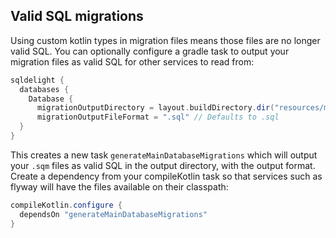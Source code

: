 ## Valid SQL migrations

Using custom kotlin types in migration files means those files are no longer valid SQL.
You can optionally configure a gradle task to output your migration files as valid SQL for other
services to read from:

```groovy
sqldelight {
  databases {
    Database {
      migrationOutputDirectory = layout.buildDirectory.dir("resources/main/migrations")
      migrationOutputFileFormat = ".sql" // Defaults to .sql
  }
}
```

This creates a new task `generateMainDatabaseMigrations` which will output your `.sqm` files as
valid SQL in the output directory, with the output format. Create a dependency from your
compileKotlin task so that services such as flyway will have the files available on their
classpath:

```groovy
compileKotlin.configure {
  dependsOn "generateMainDatabaseMigrations"
}
```
